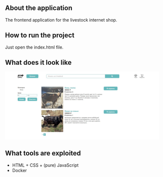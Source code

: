 <a name="readme-top"></a>

## About the application
The frontend application for the livestock internet shop.<br />
<p>

## How to run the project
Just open the index.html file.

## What does it look like
![alt text](https://github.com/lukesukhanov/livestock-web/blob/main/screenshot.jpg)

## What tools are exploited
<ul>
  <li>HTML + CSS + (pure) JavaScript</li>
  <li>Docker</li>
</ul>
